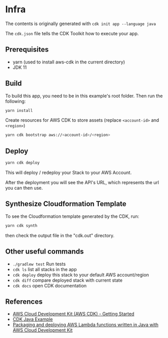 # Infra

The contents is originally generated with `cdk init app --language java`

The `cdk.json` file tells the CDK Toolkit how to execute your app.

## Prerequisites

* yarn (used to install aws-cdk in the current directory)
* JDK 11

## Build

To build this app, you need to be in this example's root folder. Then run the following:

```sh
yarn install
```

Create resources for AWS CDK to store assets (replace `<account-id>` and `<region>`)

```sh
yarn cdk bootstrap aws://<account-id>/<region>
```

## Deploy

```sh
yarn cdk deploy
```

This will deploy / redeploy your Stack to your AWS Account.

After the deployment you will see the API's URL, which represents the url you can then use.

## Synthesize Cloudformation Template

To see the Cloudformation template generated by the CDK, run:

```sh
yarn cdk synth
```

then check the output file in the "cdk.out" directory.

## Other useful commands

* `./gradlew test`  Run tests
* `cdk ls`          list all stacks in the app
* `cdk deploy`      deploy this stack to your default AWS account/region
* `cdk diff`        compare deployed stack with current state
* `cdk docs`        open CDK documentation

## References

* [AWS Cloud Development Kit (AWS CDK) - Getting Started](https://docs.aws.amazon.com/cdk/latest/guide/getting_started.html)
* [CDK Java Example](https://github.com/aws-samples/aws-cdk-examples/tree/aaffc895592d41981f1c2817d0a6c1912333ad52/java/lambda-cron)
* [Packaging and deploying AWS Lambda functions written in Java with AWS Cloud Development Kit](https://aws.amazon.com/blogs/opensource/packaging-and-deploying-aws-lambda-functions-written-in-java-with-aws-cloud-development-kit/)

